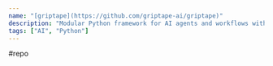 ```yaml
---
name: "[griptape](https://github.com/griptape-ai/griptape)"
description: "Modular Python framework for AI agents and workflows with chain-of-thought reasoning, tools, and memory. Griptape is an enterprise grade alternative to LangChain."
tags: ["AI", "Python"]
---
```

#repo